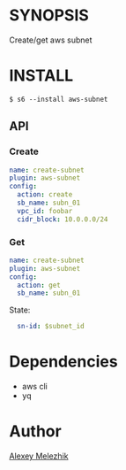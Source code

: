# SYNOPSIS

Create/get aws subnet

# INSTALL

    $ s6 --install aws-subnet

## API

### Create

```yaml
name: create-subnet
plugin: aws-subnet
config:
  action: create
  sb_name: subn_01
  vpc_id: foobar
  cidr_block: 10.0.0.0/24
```

### Get

```yaml
name: create-subnet
plugin: aws-subnet
config:
  action: get
  sb_name: subn_01
```

State:

```yaml
  sn-id: $subnet_id

```

# Dependencies

* aws cli
* yq

# Author

[Alexey Melezhik](mailto:melezhik@gmail.com)

